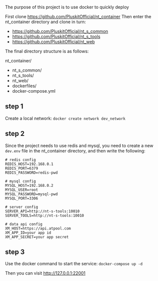 The purpose of this project is to use docker to quickly deploy

First clone https://github.com/PluskitOfficial/nt_container
Then enter the nt_container directory and clone in turn:
- https://github.com/PluskitOfficial/nt_s_common
- https://github.com/PluskitOfficial/nt_s_tools
- https://github.com/PluskitOfficial/nt_web

The final directory structure is as follows:

nt_container/
- nt_s_common/
- nt_s_tools/
- nt_web/
- dockerfiles/
- docker-compose.yml


## step 1
Create a local network:
`docker create network dev_network`

## step 2
Since the project needs to use redis and mysql, you need to create a new `dev.env` file in the nt_container directory, and then write the following:
```
# redis config
REDIS_HOST=192.168.0.1
REDIS_PORT=6379
REDIS_PASSWORD=redis-pwd

# mysql config
MYSQL_HOST=192.168.0.2
MYSQL_USER=root
MYSQL_PASSWORD=mysql-pwd
MYSQL_PORT=3306

# server config
SERVER_API=http://nt-s-tools:10010
SERVER_TOOLS=http://nt-s-tools:10010

# data api config 
XM_HOST=https://api.atpool.com
XM_APP_ID=your app id
XM_APP_SECRET=your app secret
```

## step 3
Use the docker command to start the service: 
`docker-compose up -d`

Then you can visit  http://127.0.0.1:22001 

